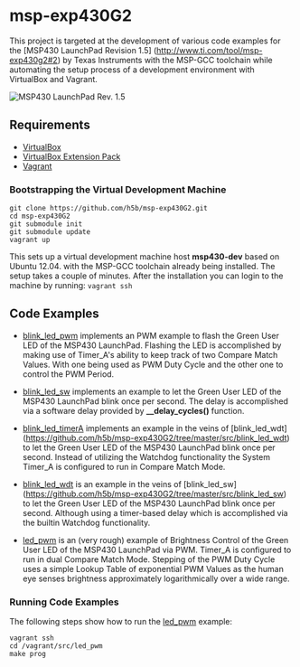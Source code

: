 # msp-exp430G2

This project is targeted at the development of various code examples for the
[MSP430 LaunchPad Revision 1.5] (http://www.ti.com/tool/msp-exp430g2#2) by
Texas Instruments with the MSP-GCC toolchain while automating the setup
process of a development environment with VirtualBox and Vagrant.

![MSP430 LaunchPad Rev. 1.5](https://github.com/h5b/msp-exp430G2/raw/master/doc/img/MSPExP430G2Rev15.jpg)

## Requirements

* [VirtualBox](https://www.virtualbox.org)
* [VirtualBox Extension Pack](http://download.virtualbox.org)
* [Vagrant](http://vagrantup.com)

### Bootstrapping the Virtual Development Machine

```
git clone https://github.com/h5b/msp-exp430G2.git
cd msp-exp430G2
git submodule init
git submodule update
vagrant up
```

This sets up a virtual development machine host __msp430-dev__ based on Ubuntu
12.04. with the MSP-GCC toolchain already being installed.
The setup takes a couple of minutes. After the installation you can login to
the machine by running: `vagrant ssh`

## Code Examples

* [blink_led_pwm](https://github.com/h5b/msp-exp430G2/tree/master/src/blink_led_pwm)
  implements an PWM example to flash the Green User LED of the MSP430 LaunchPad.
  Flashing the LED is accomplished by making use of Timer_A's ability to keep
  track of two Compare Match Values. With one being used as PWM Duty Cycle and
  the other one to control the PWM Period.

* [blink_led_sw](https://github.com/h5b/msp-exp430G2/tree/master/src/blink_led_sw)
  implements an example to let the Green User LED of the MSP430 LaunchPad blink
  once per second. The delay is accomplished via a software delay provided by
  __\_\_delay_cycles()__ function.

* [blink_led_timerA](https://github.com/h5b/msp-exp430G2/tree/master/src/blink_led_timerA)
  implements an example in the veins of [blink_led_wdt]
  (https://github.com/h5b/msp-exp430G2/tree/master/src/blink_led_wdt) to let the
  Green User LED of the MSP430 LaunchPad blink once per second.
  Instead of utilizing the Watchdog functionality the System Timer_A is
  configured to run in Compare Match Mode.

* [blink_led_wdt](https://github.com/h5b/msp-exp430G2/tree/master/src/blink_led_wdt)
  is an example in the veins of [blink_led_sw]
  (https://github.com/h5b/msp-exp430G2/tree/master/src/blink_led_sw) to let the
  Green User LED of the MSP430 LaunchPad blink once per second.
  Although using a timer-based delay which is accomplished via the builtin
  Watchdog functionality.

* [led_pwm](https://github.com/h5b/msp-exp430G2/tree/master/src/led_pwm)
  is an (very rough) example of Brightness Control of the Green User LED of the
  MSP430 LaunchPad via PWM. Timer_A is configured to run in dual Compare Match
  Mode. Stepping of the PWM Duty Cycle uses a simple Lookup Table of exponential
  PWM Values as the human eye senses brightness approximately logarithmically
  over a wide range.

### Running Code Examples

The following steps show how to run the
[led_pwm](https://github.com/h5b/msp-exp430G2/tree/master/src/led_pwm)
example:

```
vagrant ssh
cd /vagrant/src/led_pwm
make prog
```
